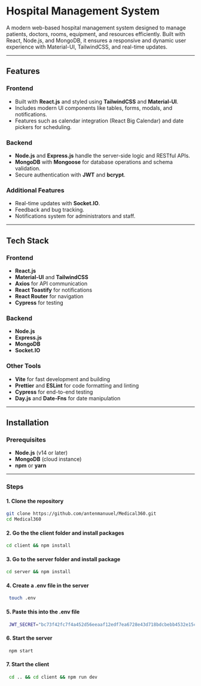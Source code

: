 # Hospital Management System

A modern web-based hospital management system designed to manage patients, doctors, rooms, equipment, and resources efficiently. Built with React, Node.js, and MongoDB, it ensures a responsive and dynamic user experience with Material-UI, TailwindCSS, and real-time updates.

---

## Features

### Frontend
- Built with **React.js** and styled using **TailwindCSS** and **Material-UI**.
- Includes modern UI components like tables, forms, modals, and notifications.
- Features such as calendar integration (React Big Calendar) and date pickers for scheduling.

### Backend
- **Node.js** and **Express.js** handle the server-side logic and RESTful APIs.
- **MongoDB** with **Mongoose** for database operations and schema validation.
- Secure authentication with **JWT** and **bcrypt**.

### Additional Features
- Real-time updates with **Socket.IO**.
- Feedback and bug tracking.
- Notifications system for administrators and staff.

---

## Tech Stack

### Frontend
- **React.js**
- **Material-UI** and **TailwindCSS**
- **Axios** for API communication
- **React Toastify** for notifications
- **React Router** for navigation
- **Cypress** for testing

### Backend
- **Node.js**
- **Express.js**
- **MongoDB**
- **Socket.IO**

### Other Tools
- **Vite** for fast development and building
- **Prettier** and **ESLint** for code formatting and linting
- **Cypress** for end-to-end testing
- **Day.js** and **Date-Fns** for date manipulation

---

## Installation

### Prerequisites
- **Node.js** (v14 or later)
- **MongoDB** (cloud instance)
- **npm** or **yarn**

---

### Steps

#### 1. **Clone the repository**
   ```bash
   git clone https://github.com/antenmanuuel/Medical360.git
   cd Medical360
   ```
#### 2. **Go the the client folder and install packages**
   ```bash
   cd client && npm install
   ```
#### 3. **Go to the server folder and install package**
   ```bash
   cd server && npm install
   ```
#### 4. **Create a .env file in the server**
   ```bash
    touch .env
   ```
#### 5. **Paste this into the .env file**
   ```bash
    JWT_SECRET="bc73f42fc7f4a452d56eeaaf12edf7ea6728e43d718bdcbebb4532e15c0eb76d"
   ```

#### 6. **Start the server**
   ```bash
    npm start
   ```

#### 7. **Start the client**
   ```bash
    cd .. && cd client && npm run dev
   ```


